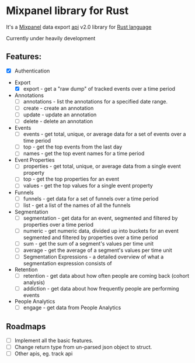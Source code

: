 # Mixpanel library for Rust

It's a [Mixpanel](https://mixpanel.com) data export [api](https://mixpanel.com/docs/api-documentation/data-export-api) v2.0 library for [Rust language](http://www.rust-lang.org)

Currently under heavily development

## Features:
* [x] Authentication
* Export
  * [x] export - get a "raw dump" of tracked events over a time period
* Annotations
  * [ ] annotations - list the annotations for a specified date range.
  * [ ] create - create an annotation
  * [ ] update - update an annotation
  * [ ] delete - delete an annotation
* Events
  * [ ] events - get total, unique, or average data for a set of events over a time period
  * [ ] top - get the top events from the last day
  * [ ] names - get the top event names for a time period
* Event Properties
  * [ ] properties - get total, unique, or average data from a single event property
  * [ ] top - get the top properties for an event
  * [ ] values - get the top values for a single event property
* Funnels
  * [ ] funnels - get data for a set of funnels over a time period
  * [ ] list - get a list of the names of all the funnels
* Segmentation
  * [ ] segmentation - get data for an event, segmented and filtered by properties over a time period
  * [ ] numeric - get numeric data, divided up into buckets for an event segmented and filtered by properties over a time period
  * [ ] sum - get the sum of a segment's values per time unit
  * [ ] average - get the average of a segment's values per time unit
  * [ ] Segmentation Expressions - a detailed overview of what a segmentation expression consists of
* Retention
  * [ ] retention - get data about how often people are coming back (cohort analysis)
  * [ ] addiction - get data about how frequently people are performing events
* People Analytics
  * [ ] engage - get data from People Analytics

## Roadmaps
* [ ] Implement all the basic features.
* [ ] Change return type from un-parsed json object to struct.
* [ ] Other apis, eg. track api

